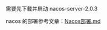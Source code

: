 需要先下载并启动 nacos-server-2.0.3

nacos 的部署参考文章：[Nacos部署.md](https://github.com/b286951543/notes/blob/main/java/skill/Nacos%E9%83%A8%E7%BD%B2.md )
